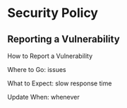# Security Policy

## Reporting a Vulnerability

How to Report a Vulnerability

Where to Go: issues

What to Expect: slow response time

Update When: whenever